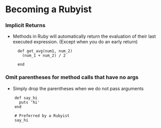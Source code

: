 # Becoming a Rubyist

### Implicit Returns
  - Methods in Ruby will automatically return the evaluation of their last executed expression. (Except when you do an early return)

    ```
      def get_avg(num1, num_2)
      	(num_1 + num_2) / 2
        
      end
    ```
### Omit parentheses for method calls that have no args
  - Simply drop the parentheses when we do not pass arguments
  ``` 
      def say_hi
        puts 'hi'
      end
      
      # Preferred by a Rubyist
      say_hi
   ```
